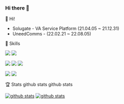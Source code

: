 ### Hi there 👋        
                 
<!--         
**jaeyeun95/jaeyeun95** is a ✨ _special_ ✨ repository because its `README.md` (this file) appears on your GitHub profile  
Here are some ideas to get you started:          
- 🔭 I’m currently working on ...    
- 🌱 I’m currently learning ...
- 👯 I’m looking to collaborate on ...
- 🤔 I’m looking for help with ... 
- 💬 Ask me about ...
- 📫 How to reach me: ...
- 😄 Pronouns: ...
- ⚡ Fun fact: ...   
-->
 
👋  Hi!
   
* Solugate - VA Service Platform (21.04.05 ~ 21.12.31) <!-- virtual agent -->
* UneedComms -  (22.02.21 ~ 22.08.05)  


💪 Skills
<p>
  <img src="https://img.shields.io/badge/JavaScript-F7DF1E?style=flat-square&logo=JavaScript&logoColor=black"/>
  <img src="https://img.shields.io/badge/Java-007396?style=flat-square&logo=Java&logoColor=white"/>
</p>
<p>
  <img src="https://img.shields.io/badge/Vue.js-4FC08D?style=flat-square&logo=Vue.js&logoColor=white"/>
  <img src="https://img.shields.io/badge/Spring-6DB33F?style=flat-square&logo=Spring&logoColor=fff"/>
  <img src="https://img.shields.io/badge/SpringBoot-6DB33F?style=flat-square&logo=Spring&logoColor=fff"/>
</p>
<p>
  <img src="https://img.shields.io/badge/Gitlab-FCA121?style=flat-square&logo=Gitlab&logoColor=fff"/>
  <img src="https://img.shields.io/badge/Github-181717?style=flat-square&logo=Github&logoColor=fff"/>
</p>

    



🏆 Stats
github stats github stats

[![github stats](https://github-readme-stats.vercel.app/api?username=jaeyeun95&count_private=true&show_icons=true&hide_border=true&bg_color=00000000&title_color=ff9999&icon_color=ffe062&text_color=bebebe)](https://github.com/jaeyeun95)
[![github stats](https://github-readme-stats.vercel.app/api/top-langs?username=jaeyeun95&count_private=true&show_icons=true&hide_border=true&bg_color=00000000&title_color=ff9999&icon_color=ffe062&text_color=bebebe)](https://github.com/jaeyeun95)
